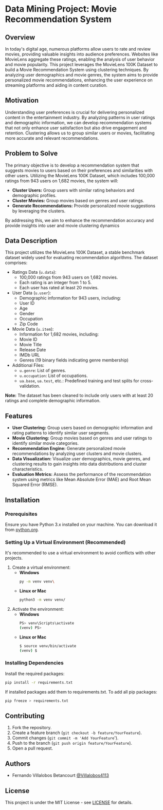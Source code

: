 # Data Mining Project: Movie Recommendation System

## Overview

In today's digital age, numerous platforms allow users to rate and review movies, providing valuable insights into audience preferences. Websites like MovieLens aggregate these ratings, enabling the analysis of user behavior and movie popularity. This project leverages the MovieLens 100K Dataset to build a Movie Recommendation System using clustering techniques. By analyzing user demographics and movie genres, the system aims to provide personalized movie recommendations, enhancing the user experience on streaming platforms and aiding in content curation.

## Motivation

Understanding user preferences is crucial for delivering personalized content in the entertainment industry. By analyzing patterns in user ratings and demographic information, we can develop recommendation systems that not only enhance user satisfaction but also drive engagement and retention. Clustering allows us to group similar users or movies, facilitating more accurate and relevant recommendations.

## Problem to Solve

The primary objective is to develop a recommendation system that suggests movies to users based on their preferences and similarities with other users. Utilizing the MovieLens 100K Dataset, which includes 100,000 ratings from 943 users on 1,682 movies, the system will:

- **Cluster Users:** Group users with similar rating behaviors and demographic profiles.
- **Cluster Movies:** Group movies based on genres and user ratings.
- **Generate Recommendations:** Provide personalized movie suggestions by leveraging the clusters.

By addressing this, we aim to enhance the recommendation accuracy and provide insights into user and movie clustering dynamics

## Data Description

This project utilizes the MovieLens 100K Dataset, a stable benchmark dataset widely used for evaluating recommendation algorithms. The dataset comprises:

- Ratings Data (`u.data`):
    - 100,000 ratings from 943 users on 1,682 movies.
    - Each rating is an integer from 1 to 5.
    - Each user has rated at least 20 movies.
- User Data (`u.user`):
    - Demographic information for 943 users, including:
    - User ID
    - Age
    - Gender
    - Occupation
    - Zip Code
- Movie Data (`u.item`):
    - Information for 1,682 movies, including:
    - Movie ID
    - Movie Title
    - Release Date
    - IMDb URL
    - Genres (19 binary fields indicating genre membership)
- Additional Files:
    - `u.genre`: List of genres.
    - `u.occupation`: List of occupations.
    - `ua.base`, `ua.test`, etc.: Predefined training and test splits for cross-validation.

**Note:** The dataset has been cleaned to include only users with at least 20 ratings and complete demographic information.


## Features

- **User Clustering:** Group users based on demographic information and rating patterns to identify similar user segments.
- **Movie Clustering:** Group movies based on genres and user ratings to identify similar movie categories.
- **Recommendation Engine:** Generate personalized movie recommendations by analyzing user clusters and movie clusters.
- **Data Visualization:** Visualize user demographics, movie genres, and clustering results to gain insights into data distributions and cluster characteristics.
- **Evaluation Metrics:** Assess the performance of the recommendation system using metrics like Mean Absolute Error (MAE) and Root Mean Squared Error (RMSE).

## Installation

### Prerequisites

Ensure you have Python 3.x installed on your machine. You can download it from [python.org](https://www.python.org/downloads/).

### Setting Up a Virtual Environment (Recommended)

It's recommended to use a virtual environment to avoid conflicts with other projects.

1. Create a virtual environment:
    - **Windows**
        ```bash
        py -m venv venv\
        ```
    - **Linux or Mac**
        ```bash
        python3 -m venv venv/
        ```
2. Activate the environment:
    - **Windows**
        ```bash
        PS> venv\Scripts\activate
        (venv) PS>
        ```
    - **Linux or Mac**
        ```bash
        $ source venv/bin/activate
        (venv) $
        ```

### Installing Dependencies

Install the required packages:
```bash
pip install -r requirements.txt

```

If installed packages add them to requirements.txt. To add all pip packages:
```bash
pip freeze > requirements.txt
```

## Contributing
1. Fork the repository.
2. Create a feature branch (`git checkout -b feature/YourFeature`).
3. Commit changes (`git commit -m 'Add YourFeature`').
4. Push to the branch (`git push origin feature/YourFeature`).
5. Open a pull request.

## Authors
- Fernando Villalobos Betancourt [@Villalobos4113](https://www.github.com/Villalobos4113)

## License
This project is under the MIT License - see [LICENSE](https://choosealicense.com/licenses/mit/) for details.